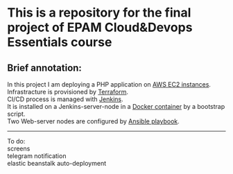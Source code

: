 This is a repository for the final project of EPAM Cloud&Devops Essentials course
=============
Brief annotation:
---------------------------------------
In this project I am deploying a PHP application on [AWS EC2 instances](https://aws.amazon.com/ec2/).\
Infrastracture is provisioned by [Terraform](https://www.terraform.io/).\
CI/CD process is managed with [Jenkins](https://www.jenkins.io/).\
It is installed on a Jenkins-server-node in a [Docker container](https://www.docker.com/) by a bootstrap script.\
Two Web-server nodes are configured by [Ansible playbook](https://www.ansible.com/).
________________________
To do:\
screens\
telegram notification\
elastic beanstalk auto-deployment
